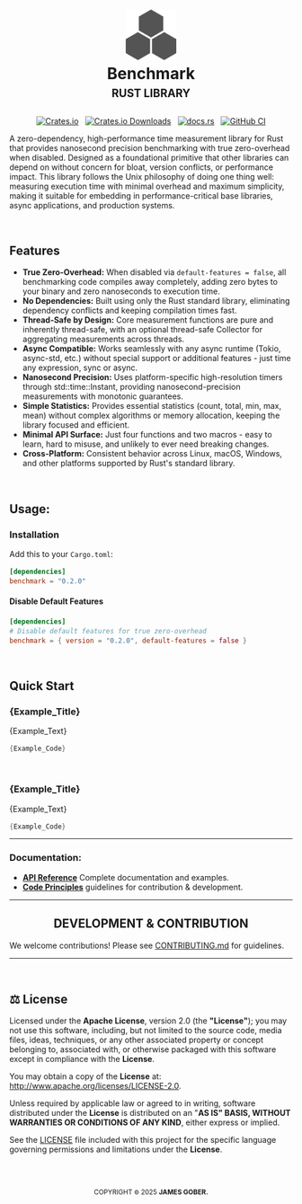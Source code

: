 <h1 align="center">
    <img width="90px" height="auto" src="https://raw.githubusercontent.com/jamesgober/jamesgober/main/media/icons/hexagon-3.svg" alt="Triple Hexagon">
    <br>
    <b>Benchmark</b>
    <br>
    <sub>
        <sup>RUST LIBRARY</sup>
    </sub>
    <br>
</h1>
<div align="center">
    <a href="https://crates.io/crates/benchmark"><img alt="Crates.io" src="https://img.shields.io/crates/v/benchmark"></a>
    <span>&nbsp;</span>
    <a href="https://crates.io/crates/benchmark" alt="Download benchmark"><img alt="Crates.io Downloads" src="https://img.shields.io/crates/d/benchmark?color=%230099ff"></a>
    <span>&nbsp;</span>
    <a href="https://docs.rs/benchmark" title="Benchmark Documentation"><img alt="docs.rs" src="https://img.shields.io/docsrs/benchmark"></a>
    <span>&nbsp;</span>
    <a href="https://github.com/jamesgober/rust-benchmark/actions"><img alt="GitHub CI" src="https://github.com/jamesgober/rust-benchmark/actions/workflows/ci.yml/badge.svg"></a>
</div>

<p>
    A zero-dependency, high-performance time measurement library for Rust that provides nanosecond precision benchmarking with true zero-overhead when disabled. Designed as a foundational primitive that other libraries can depend on without concern for bloat, version conflicts, or performance impact. This library follows the Unix philosophy of doing one thing well: measuring execution time with minimal overhead and maximum simplicity, making it suitable for embedding in performance-critical base libraries, async applications, and production systems.
</p>

<br>

<h2>Features</h2>
<ul>
    <li><b>True Zero-Overhead:</b> When disabled via <code>default-features = false</code>, all benchmarking code compiles away completely, adding zero bytes to your binary and zero nanoseconds to execution time.</li>
    <li><b>No Dependencies:</b> Built using only the Rust standard library, eliminating dependency conflicts and keeping compilation times fast.</li>
    <li><b>Thread-Safe by Design:</b> Core measurement functions are pure and inherently thread-safe, with an optional thread-safe Collector for aggregating measurements across threads.</li>
    <li><b>Async Compatible:</b> Works seamlessly with any async runtime (Tokio, async-std, etc.) without special support or additional features - just time any expression, sync or async.</li>
    <li><b>Nanosecond Precision:</b> Uses platform-specific high-resolution timers through std::time::Instant, providing nanosecond-precision measurements with monotonic guarantees.</li>
    <li><b>Simple Statistics:</b> Provides essential statistics (count, total, min, max, mean) without complex algorithms or memory allocation, keeping the library focused and efficient.</li>
    <li><b>Minimal API Surface:</b> Just four functions and two macros - easy to learn, hard to misuse, and unlikely to ever need breaking changes.</li>
    <li><b>Cross-Platform:</b> Consistent behavior across Linux, macOS, Windows, and other platforms supported by Rust's standard library.</li>
</ul>

<br>

<h2>Usage:</h2>

### Installation
Add this to your `Cargo.toml`:

```toml
[dependencies]
benchmark = "0.2.0"
```

#### Disable Default Features
```toml
[dependencies]
# Disable default features for true zero-overhead
benchmark = { version = "0.2.0", default-features = false }
```

<br>

## Quick Start

### {Example_Title}
{Example_Text}
```rust
{Example_Code}
```

<br>

### {Example_Title}
{Example_Text}
```rust
{Example_Code}
```

<!-- API REFERENCE
############################################# -->
<hr>

<h3>Documentation:</h3>
<ul>
    <li><a href="./docs/API.md"><b>API Reference</b></a> Complete documentation and examples.</li>
    <li><a href="./docs/PRINCIPLES.md"><b>Code Principles</b></a> guidelines for contribution &amp; development.</li>
</ul>

<hr>

<h2 align="center">
    DEVELOPMENT &amp; CONTRIBUTION
</h2>

We welcome contributions! Please see [CONTRIBUTING.md](CONTRIBUTING.md) for guidelines.

<hr>
<br>

<!-- LICENSE
############################################# -->
<div id="license">
    <h2>⚖️ License</h2>
    <p>Licensed under the <b>Apache License</b>, version 2.0 (the <b>"License"</b>); you may not use this software, including, but not limited to the source code, media files, ideas, techniques, or any other associated property or concept belonging to, associated with, or otherwise packaged with this software except in compliance with the <b>License</b>.</p>
    <p>You may obtain a copy of the <b>License</b> at: <a href="http://www.apache.org/licenses/LICENSE-2.0" title="Apache-2.0 License" target="_blank">http://www.apache.org/licenses/LICENSE-2.0</a>.</p>
    <p>Unless required by applicable law or agreed to in writing, software distributed under the <b>License</b> is distributed on an "<b>AS IS" BASIS, WITHOUT WARRANTIES OR CONDITIONS OF ANY KIND</b>, either express or implied.</p>
    <p>See the <a href="./LICENSE" title="Software License file">LICENSE</a> file included with this project for the specific language governing permissions and limitations under the <b>License</b>.</p>
</div>

<br>

<!-- COPYRIGHT
############################################# -->
<div align="center">
  <h2></h2>
  <sup>COPYRIGHT <small>&copy;</small> 2025 <strong>JAMES GOBER.</strong></sup>
</div>